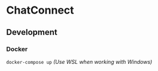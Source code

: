 # ChatConnect

## Development

### Docker

`docker-compose up` *(Use WSL when working with Windows)*
